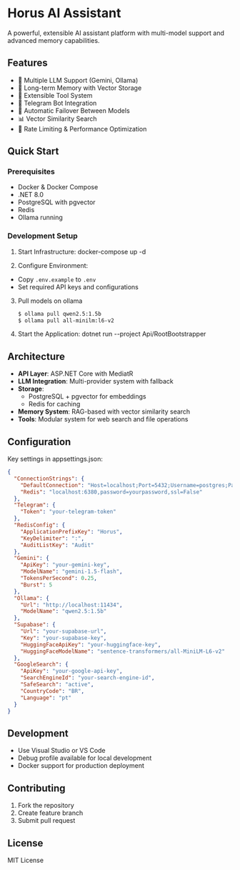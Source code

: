 # Horus AI Assistant

A powerful, extensible AI assistant platform with multi-model support and advanced memory capabilities.

## Features

- 🤖 Multiple LLM Support (Gemini, Ollama)
- 💭 Long-term Memory with Vector Storage
- 🔧 Extensible Tool System
- 💬 Telegram Bot Integration
- 🔄 Automatic Failover Between Models
- 📊 Vector Similarity Search
- 🚀 Rate Limiting & Performance Optimization

## Quick Start

### Prerequisites

- Docker & Docker Compose
- .NET 8.0
- PostgreSQL with pgvector
- Redis
- Ollama running

### Development Setup

1. Start Infrastructure:
   docker-compose up -d

2. Configure Environment:

- Copy `.env.example` to `.env`
- Set required API keys and configurations

3. Pull models on ollama
   ```bash
   $ ollama pull qwen2.5:1.5b
   $ ollama pull all-minilm:l6-v2
   ```

4. Start the Application:
   dotnet run --project Api/RootBootstrapper

## Architecture

- **API Layer**: ASP.NET Core with MediatR
- **LLM Integration**: Multi-provider system with fallback
- **Storage**:
    - PostgreSQL + pgvector for embeddings
    - Redis for caching
- **Memory System**: RAG-based with vector similarity search
- **Tools**: Modular system for web search and file operations

## Configuration

Key settings in appsettings.json:

```json
{
  "ConnectionStrings": {
    "DefaultConnection": "Host=localhost;Port=5432;Username=postgres;Password=postgres;Database=horusdb;",
    "Redis": "localhost:6380,password=yourpassword,ssl=False"
  },
  "Telegram": {
    "Token": "your-telegram-token"
  },
  "RedisConfig": {
    "ApplicationPrefixKey": "Horus",
    "KeyDelimiter": ":",
    "AuditListKey": "Audit"
  },
  "Gemini": {
    "ApiKey": "your-gemini-key",
    "ModelName": "gemini-1.5-flash",
    "TokensPerSecond": 0.25,
    "Burst": 5
  },
  "Ollama": {
    "Url": "http://localhost:11434",
    "ModelName": "qwen2.5:1.5b"
  },
  "Supabase": {
    "Url": "your-supabase-url",
    "Key": "your-supabase-key",
    "HuggingFaceApiKey": "your-huggingface-key",
    "HuggingFaceModelName": "sentence-transformers/all-MiniLM-L6-v2"
  },
  "GoogleSearch": {
    "ApiKey": "your-google-api-key",
    "SearchEngineId": "your-search-engine-id",
    "SafeSearch": "active",
    "CountryCode": "BR",
    "Language": "pt"
  }
}
```

## Development

- Use Visual Studio or VS Code
- Debug profile available for local development
- Docker support for production deployment

## Contributing

1. Fork the repository
2. Create feature branch
3. Submit pull request

## License

MIT License
